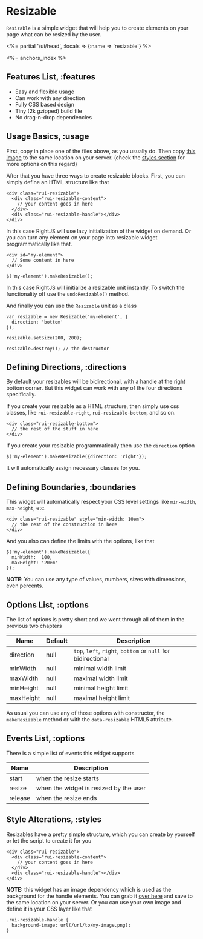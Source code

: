 # Resizable

`Resizable` is a simple widget that will help you to create elements on your
page what can be resized by the user.

<%= partial '/ui/head', :locals => {:name => 'resizable'} %>

<%= anchors_index %>


## Features List, :features

* Easy and flexible usage
* Can work with any direction
* Fully CSS based design
* Tiny (2k gzipped) build file
* No drag-n-drop dependencies


## Usage Basics, :usage

First, copy in place one of the files above, as you usually do. Then copy
[this image](/images/rightjs-ui/resizable.png) to the same location on your
server. (check the [styles section](#styles) for more options on this regard)

After that you have three ways to create resizable blocks. First, you can
simply define an HTML structure like that

    <div class="rui-resizable">
      <div class="rui-resizable-content">
        // your content goes in here
      </div>
      <div class="rui-resizable-handle"></div>
    </div>

In this case RightJS will use lazy initialization of the widget on demand.
Or you can turn any element on your page into resizable widget
programmatically like that.

    <div id="my-element">
      // Some content in here
    </div>

    $('my-element').makeResizable();

In this case RightJS will initialize a resizable unit instantly. To switch the
functionality off use the `undoResizable()` method.

And finally you can use the `Resizable` unit as a class

    var resizable = new Resizable('my-element', {
      direction: 'bottom'
    });

    resizable.setSize(200, 200);

    resizable.destroy(); // the destructor


## Defining Directions, :directions

By default your resizables will be bidirectional, with a handle at the right
bottom corner. But this widget can work with any of the four directions
specifically.

If you create your resizable as a HTML structure, then simply use css classes,
like `rui-resizable-right`, `rui-resizable-bottom`, and so on.

    <div class="rui-resizable-bottom">
      // the rest of the stuff in here
    </div>

If you create your resizable programmatically then use the `direction` option

    $('my-element').makeResizable({direction: 'right'});

It will automatically assign necessary classes for you.


## Defining Boundaries, :boundaries

This widget will automatically respect your CSS level settings like
`min-width`, `max-height`, etc.

    <div class="rui-resizable" style="min-width: 10em">
      // the rest of the construction in here
    </div>

And you also can define the limits with the options, like that

    $('my-element').makeResizable({
      minWidth:  100,
      maxHeight: '20em'
    });

__NOTE__: You can use any type of values, numbers, sizes with dimensions, even
percents.


## Options List, :options

The list of options is pretty short and we went through all of them in the
previous two chapters

Name      | Default | Description
----------|---------|-----------------------------------------------------
direction | null    | `top`, `left`, `right`, `bottom` or `null` for bidirectional
minWidth  | null    | minimal width limit
maxWidth  | null    | maximal width limit
minHeight | null    | minimal height limit
maxHeight | null    | maximal height limit

As usual you can use any of those options with constructor, the
`makeResizable` method or with the `data-resizable` HTML5 attribute.


## Events List, :options

There is a simple list of events this widget supports

Name       | Description
-----------|------------------------------------------
start      | when the resize starts
resize     | when the widget is resized by the user
release    | when the resize ends


## Style Alterations, :styles

Resizables have a pretty simple structure, which you can create by yourself
or let the script to create it for you

    <div class="rui-resizable">
      <div class="rui-resizable-content">
        // your content goes in here
      </div>
      <div class="rui-resizable-handle"></div>
    </div>

__NOTE:__ this widget has an image dependency which is used as the background
for the handle elements. You can grab it
[over here](/images/rightjs-ui/resizable.png) and save to the same location
on your server. Or you can use your own image and define it in your CSS layer
like that

    .rui-resizable-handle {
      background-image: url(/url/to/my-image.png);
    }



